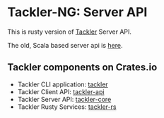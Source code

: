# Tackler-NG: Server API

This is rusty version of [Tackler](https://tackler.e257.fi/) Server API.

The old, Scala based server api is [here](https://tackler.e257.fi/docs/server-api/).


## Tackler components on Crates.io

* Tackler CLI application: [tackler](https://crates.io/crates/tackler)
* Tackler Client API: [tackler-api](https://crates.io/crates/tackler-api)
* Tackler Server API: [tackler-core](https://crates.io/crates/tackler-core)
* Tackler Rusty Services: [tackler-rs](https://crates.io/crates/tackler-rs)


